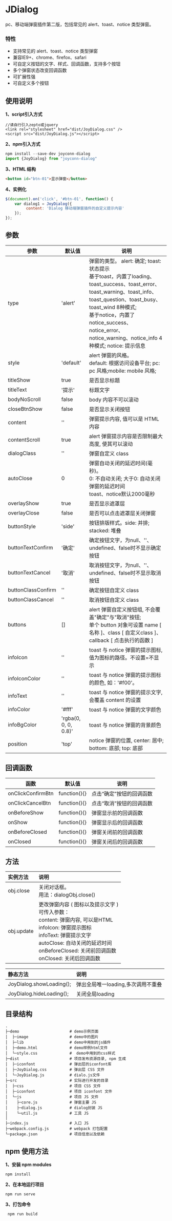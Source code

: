 # JDialog

pc、移动端弹窗插件第二版，包括常见的 alert、toast、notice 类型弹窗。

### 特性
+ 支持常见的 alert、toast、notice 类型弹窗
+ 兼容IE9+、chrome、firefox、safari
+ 可自定义按钮的文字、样式、回调函数，支持多个按钮
+ 多个弹窗状态改变回调函数
+ 可扩展性强
+ 可自定义多个按钮







## 使用说明
**1、script引入方式**
```
//请自行引入zepto或jquery
<link rel="stylesheet" href="dist/JoyDialog.css" />
<script src="dist/JoyDialog.js"></script>
```

**2、npm引入方式**
```javascript
npm install --save-dev joyconn-dialog
import {JoyDialog} from "joyconn-dialog"
```

**3、HTML 结构**
```html
<button id="btn-01">显示弹窗</button>
```

**4、实例化**
```javascript
$(document).on('click', '#btn-01', function() {
    var dialog1 = JoyDialog({
         content: 'Dialog 移动端弹窗插件的自定义提示内容'
    });
});
```



## 参数
<table>
    <thead>
        <tr>
            <th>参数</th>
            <th>默认值</th>
            <th>说明</th>
        </tr>                           
    </thead>
    <tbody>
        <tr>
            <td>type</td>
            <td>'alert'</td>
            <td>弹窗的类型。
            alert: 确定; 
            toast: 状态提示
            <br />基于toast，内置了loading、toast_success、toast_error、toast_warning、toast_info、toast_question、toast_busy、toast_wind 8种模式;
            <br />基于notice，内置了notice_success、notice_error、notice_warning、notice_info 4种模式; 
            notice: 提示信息</td>
        </tr>
        <tr>
            <td>style</td>
            <td>'default'</td>
            <td>alert 弹窗的风格。<br />default: 根据访问设备平台; pc: pc 风格;mobile: mobile 风格; </td>
        </tr>
        <tr>
            <td>titleShow</td>
            <td>true</td>
            <td>是否显示标题</td>
        </tr>
        <tr>
            <td>titleText</td>
            <td>'提示'</td>
            <td>标题文字</td>
        </tr>
        <tr>
            <td>bodyNoScroll</td>
            <td>false</td>
            <td>body 内容不可以滚动</td>
        </tr>
        <tr>
            <td>closeBtnShow</td>
            <td>false</td>
            <td>是否显示关闭按钮</td>
        </tr>
        <tr>
            <td>content</td>
            <td>''</td>
            <td>弹窗提示内容, 值可以是 HTML 内容</td>
        </tr>
        <tr>
            <td>contentScroll</td>
            <td>true</td>
            <td>alert 弹窗提示内容是否限制最大高度, 使其可以滚动</td>
        </tr>
        <tr>
            <td>dialogClass</td>
            <td>''</td>
            <td>弹窗自定义 class</td>
        </tr>
        <tr>
            <td>autoClose</td>
            <td>0</td>
            <td>弹窗自动关闭的延迟时间(毫秒)。<br />
                0: 不自动关闭; 大于0: 自动关闭弹窗的延迟时间<br />
                toast、notice默认2000毫秒
            </td>
        </tr>
        <tr>
            <td>overlayShow</td>
            <td>true</td>
            <td>是否显示遮罩层</td>
        </tr>
        <tr>
            <td>overlayClose</td>
            <td>false</td>
            <td>是否可以点击遮罩层关闭弹窗</td>
        </tr>
        <tr>
            <td>buttonStyle</td>
            <td>'side'</td>
            <td>按钮排版样式。side: 并排; stacked: 堆叠</td>
        </tr>
        <tr>
            <td>buttonTextConfirm</td>
            <td>'确定'</td>
            <td>确定按钮文字，为null、''、undefined、false时不显示确定按钮</td>
        </tr>
        <tr>
            <td>buttonTextCancel</td>
            <td>'取消'</td>
            <td>取消按钮文字，为null、''、undefined、false时不显示取消按钮</td>
        </tr>
        <tr>
            <td>buttonClassConfirm</td>
            <td>''</td>
            <td>确定按钮自定义 class</td>
        </tr>
        <tr>
            <td>buttonClassCancel</td>
            <td>''</td>
            <td>取消按钮自定义 class</td>
        </tr>
        <tr>
            <td>buttons</td>
            <td>[]</td>
            <td>alert 弹窗自定义按钮组, 不会覆盖"确定"与"取消"按钮; <br />单个 button 对象可设置 name [ 名称 ]、class [ 自定义class ]、callback [ 点击执行的函数 ]</td>
        </tr>
        <tr>
            <td>infoIcon</td>
            <td>''</td>
            <td>toast 与 notice 弹窗的提示图标, 值为图标的路径。不设置=不显示</td>
        </tr>
        <tr>
            <td>infoIconColor</td>
            <td>''</td>
            <td>toast 与 notice 弹窗的提示图标的颜色, 如：'#f00'。</td>
        </tr>
        <tr>
            <td>infoText</td>
            <td>''</td>
            <td>toast 与 notice 弹窗的提示文字, 会覆盖 content 的设置</td>
        </tr>
        <tr>
            <td>infoColor</td>
            <td>'#fff'</td>
            <td>toast 与 notice 弹窗的文字颜色</td>
        </tr>
        <tr>
            <td>infoBgColor</td>
            <td>'rgba(0, 0, 0, 0.8)'</td>
            <td> toast 与 notice 弹窗的背景颜色</td>
        </tr>
        <tr>
            <td>position</td>
            <td>'top'</td>
            <td>notice 弹窗的位置, center: 居中; bottom: 底部; top: 底部</td>
        </tr>
    </tbody>
</table>


## 回调函数
<table>
    <thead>
        <tr>
            <th>函数</th>
            <th>默认值</th>
            <th>说明</th>
        </tr>                           
    </thead>
    <tbody>
        <tr>
            <td>onClickConfirmBtn</td>
            <td>function(){}</td>
            <td>点击“确定”按钮的回调函数</td>
        </tr>
        <tr>
            <td>onClickCancelBtn</td>
            <td>function(){}</td>
            <td>点击“取消”按钮的回调函数</td>
        </tr>
        <tr>
            <td>onBeforeShow</td>
            <td>function(){}</td>
            <td>弹窗显示前的回调函数</td>
        </tr>
        <tr>
            <td>onShow</td>
            <td>function(){}</td>
            <td>弹窗显示后的回调函数</td>
        </tr>
        <tr>
            <td>onBeforeClosed</td>
            <td>function(){}</td>
            <td>弹窗关闭前的回调函数</td>
        </tr>
        <tr>
            <td>onClosed</td>
            <td>function(){}</td>
            <td>弹窗关闭后的回调函数</td>
        </tr>
    </tbody>
</table>


## 方法
| 实例方法            | 说明  |
| :--------       | :----  |
|obj.close  |关闭对话框。<br />用法：dialogObj.close() |
|obj.update | 更改弹窗内容 ( 图标以及提示文字 )<br />可传入参数：<br>content: 弹窗内容, 可以是HTML <br>                infoIcon: 弹窗提示图标<br>infoText: 弹窗提示文字<br>autoClose: 自动关闭的延迟时间<br>onBeforeClosed: 关闭前回调函数<br>onClosed: 关闭后回调函数  |

| 静态方法            | 说明  |
| :--------       | :----  |
|JoyDialog.showLoading(); | 弹出全局唯一loading,多次调用不重叠|
|JoyDialog.hideLoading(); | 关闭全局loading  |


## 目录结构
```
.
├─demo                      # demo示例页面
│  ├─image                  # demo中的图片
│  ├─lib                    # demo中用到的js插件
│  ├─demo.html              # demo样例html文件
│  └─style.css              #  demo中用到的css样式
├─dist                      # 项目发布资源目录, npm 生成
│  ├─iconfont               # 弹出层的iconfont库
│  ├─JoyDialog.css          # 弹出层 CSS 文件
│  └─JoyDialog.js           # dialo.js文件
├─src                       # 实际进行开发的目录
│  ├─css                    # 项目 CSS 文件 
│  ├─iconfont               # 项目 iconfont 文件
│  └─js                     # 项目 JS 文件
│    ├─core.js              # 弹窗主要 JS
│    ├─dialog.js            # dialog封装 JS
│    └─util.js              # 工具 JS
│
├─index.js                  # 入口 JS
├─webpack.config.js         # webpack 打包配置
└─package.json              # 项目信息以及依赖
```

## npm 使用方法
**1、安装 npm modules**
```
npm install
```

**2、在本地运行项目**
```
npm run serve
```

**3、打包命令**
```
 npm run build  
```

